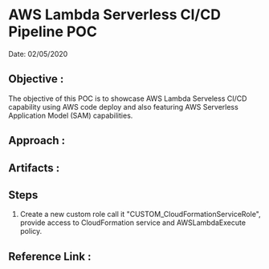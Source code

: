 # **AWS Lambda Serverless CI/CD Pipeline POC**
Date: 02/05/2020

## Objective : 
The objective of this POC is to showcase AWS Lambda Serveless CI/CD capability using AWS code deploy and also featuring AWS Serverless Application Model (SAM) capabilities.
## Approach : 


## Artifacts : 


## Steps 
1. Create a new custom role call it "CUSTOM_CloudFormationServiceRole", provide access to CloudFormation service and AWSLambdaExecute policy.

## Reference Link :